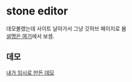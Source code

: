 # stone editor
데모볼랬는데 사이트 날아가서 그냥 깃허브 페이지로 봄  
[설명은 여기](https://github.com/improvise0828/stone-editor)에서 보셈.

## 데모
[내가 임시로 만든 데모](http://hyuckkim.github.io/stone-editor/)
